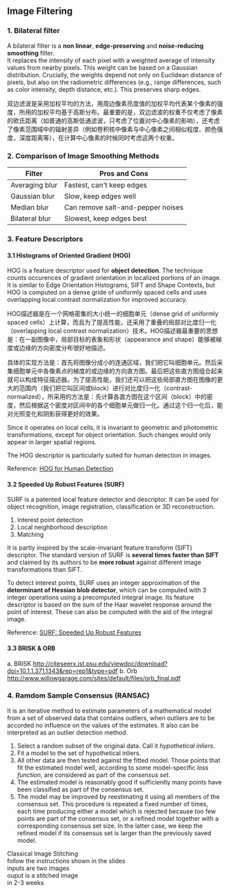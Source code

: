 ﻿## Image Filtering

### 1. Bilateral filter
A bilateral filter is a __non linear__, __edge-preserving__ and __noise-reducing smoothing__ filter.  
It replaces the intensity of each pixel with a weighted average of intensity values from nearby pixels. This weight can be based on a Gaussian distribution. Crucially, the weights depend not only on Euclidean distance of pixels, but also on the radiometric differences (e.g., range differences, such as color intensity, depth distance, etc.). This preserves sharp edges.  

双边滤波是采用加权平均的方法，用周边像素亮度值的加权平均代表某个像素的强度，所用的加权平均基于高斯分布。最重要的是，双边滤波的权重不仅考虑了像素的欧氏距离（如普通的高斯低通滤波，只考虑了位置对中心像素的影响），还考虑了像素范围域中的辐射差异（例如卷积核中像素与中心像素之间相似程度、颜色强度，深度距离等），在计算中心像素的时候同时考虑这两个权重。  

### 2. Comparison of Image Smoothing Methods
| Filter         | Pros and Cons                     |
|----------------|-----------------------------------|
| Averaging blur | Fastest, can't keep edges         |
| Gaussian blur  | Slow, keep edges well             |
| Median blur    | Can remove salt-and-pepper noises |
| Bilateral blur | Slowest, keep edges best          |

### 3. Feature Descriptors

#### 3.1 Histograms of Oriented Gradient (HOG)
HOG is a feature descriptor used for __object detection__.
The technique counts occurences of gradient orientation in localized portions of an image. It is similar to Edge Orientation Histograms, SIFT and Shape Contexts, but HOG is computed on a dense gride of uniformly spaced cells and uses overlapping local contrast normalization for improved accuracy.  

HOG描述器是在一个网格密集的大小统一的细胞单元（dense grid of uniformly spaced cells）上计算，而且为了提高性能，还采用了重叠的局部对比度归一化（overlapping local contrast normalization）技术。HOG描述器最重要的思想是：在一副图像中，局部目标的表象和形状（appearance and shape）能够被梯度或边缘的方向密度分布很好地描述。  

具体的实现方法是：首先将图像分成小的连通区域，我们把它叫细胞单元。然后采集细胞单元中各像素点的梯度的或边缘的方向直方图。最后把这些直方图组合起来就可以构成特征描述器。为了提高性能，我们还可以把这些局部直方图在图像的更大的范围内（我们把它叫区间或block）进行对比度归一化（contrast-normalized），所采用的方法是：先计算各直方图在这个区间（block）中的密度，然后根据这个密度对区间中的各个细胞单元做归一化。通过这个归一化后，能对光照变化和阴影获得更好的效果。

Since it operates on local cells, it is invariant to geometric and photometric transformations, except for object orientation. Such changes would only appear in larger spatial regions.  

The HOG descriptor is particularly suited for human detection in images.

Reference: [HOG for Human Detection](https://lear.inrialpes.fr/people/triggs/pubs/Dalal-cvpr05.pdf)

#### 3.2 Speeded Up Robust Features (SURF)
SURF is a patented local feature detector and descriptor. It can be used for object recognition, image registration, classification or 3D reconstruction.  
1. Interest point detection
2. Local neighborhood description
3. Matching

It is partly inspired by the scale-invariant feature transform (SIFT) descriptor. The standard version of SURF is __several times faster than SIFT__ and claimed by its authors to be __more robust__ against different image transformations than SIFT.  

To detect interest points, SURF uses an integer approximation of the __determinant of Hessian blob detector__, which can be computed with 3 integer operations using a precomputed integral image. Its feature descriptor is based on the sum of the Haar wavelet response around the point of interest. These can also be computed with the aid of the integral image.  

Reference: [SURF: Speeded Up Robust Features](https://www.vision.ee.ethz.ch/~surf/eccv06.pdf)

#### 3.3 BRISK & ORB
 a. BRISK http://citeseerx.ist.psu.edu/viewdoc/download?doi=10.1.1.371.1343&rep=rep1&type=pdf
 b. Orb http://www.willowgarage.com/sites/default/files/orb_final.pdf

### 4. Ramdom Sample Consensus (RANSAC)
It is an iterative method to estimate parameters of a mathematical model from a set of observed data that contains outliers, when outliers are to be accorded no influence on the values of the estimates. It also can be interpreted as an outlier detection method.  
1. Select a random subset of the original data. Call it _hypothetical inliers_.
2. Fit a model to the set of hypothetical inliers.
3. All other data are then tested against the fitted model. Those points that fit the estimated model well, according to some model-specific _loss function_, are considered as part of the _consensus set_.
4. The estimated model is reasonably good if sufficiently many points have been classified as part of the consensus set.
5. The model may be improved by reestimating it using all members of the consensus set.
This procedure is repeated a fixed number of times, each time producing either a model which is rejected because too few points are part of the consensus set, or a refined model together with a corresponding consensus set size. In the latter case, we keep the refined model if its consensus set is larger than the previously saved model.  

Classical Image Stitching  
follow the instructions shown in the slides  
inputs are two images  
ouput is a stitched image  
in 2-3 weeks
